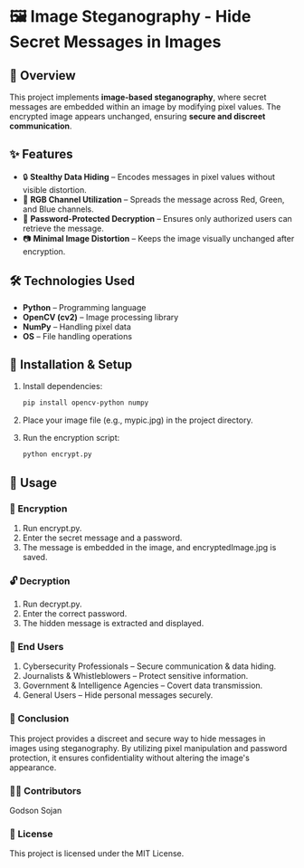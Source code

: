 # 🖼️ Image Steganography - Hide Secret Messages in Images  

## 📌 Overview  
This project implements **image-based steganography**, where secret messages are embedded within an image by modifying pixel values. The encrypted image appears unchanged, ensuring **secure and discreet communication**.  

## ✨ Features  
- 🔒 **Stealthy Data Hiding** – Encodes messages in pixel values without visible distortion.  
- 🎨 **RGB Channel Utilization** – Spreads the message across Red, Green, and Blue channels.  
- 🔑 **Password-Protected Decryption** – Ensures only authorized users can retrieve the message.  
- 📷 **Minimal Image Distortion** – Keeps the image visually unchanged after encryption.  

## 🛠️ Technologies Used  
- **Python** – Programming language  
- **OpenCV (cv2)** – Image processing library  
- **NumPy** – Handling pixel data  
- **OS** – File handling operations  

## 🚀 Installation & Setup  
1. Install dependencies:  
   ```bash
   pip install opencv-python numpy
   ```

2. Place your image file (e.g., mypic.jpg) in the project directory.

3. Run the encryption script:
   ```bash
   python encrypt.py
   ```

## 🔐 Usage

### 📝 Encryption
1. Run encrypt.py.
2. Enter the secret message and a password.
3. The message is embedded in the image, and encryptedImage.jpg is saved.

### 🔓 Decryption
1. Run decrypt.py.
2. Enter the correct password.
3. The hidden message is extracted and displayed.

### 👥 End Users
1. Cybersecurity Professionals – Secure communication & data hiding.
2. Journalists & Whistleblowers – Protect sensitive information.
3. Government & Intelligence Agencies – Covert data transmission.
4. General Users – Hide personal messages securely.

### 📌 Conclusion
This project provides a discreet and secure way to hide messages in images using steganography. By utilizing pixel manipulation and password protection, it ensures confidentiality without altering the image's appearance.

### 👨‍💻 Contributors
Godson Sojan

### 📜 License
This project is licensed under the MIT License.
